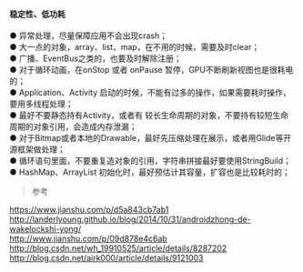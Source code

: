 #### 稳定性、低功耗  

● 异常处理，尽量保障应用不会出现crash；  
● 大一点的对象，array、list、map，在不用的时候，需要及时clear；  
● 广播、EventBus之类的，也要及时解除注册；  
● 对于循环动画，在onStop 或者 onPause 暂停，GPU不断刷新视图也是很耗电的；  
● Application、Activity 启动的时候，不能有过多的操作，如果需要耗时操作，要用多线程处理；  
● 最好不要静态持有Activity，或者有 较长生命周期的对象，不要持有较短生命周期的对象引用，会造成内存泄漏；  
● 对于Bitmap或者本地的Drawable，最好先压缩处理在展示，或者用Glide等开源框架做处理；  
● 循环语句里面，不要重复造对象的引用，字符串拼接最好要使用StringBuild；  
● HashMap、ArrayList 初始化时，最好预估计其容量，扩容也是比较耗时的；  

> 参考  

https://www.jianshu.com/p/d5a843cb7ab1  
http://landerlyoung.github.io/blog/2014/10/31/androidzhong-de-wakelockshi-yong/  
http://www.jianshu.com/p/09d878e4c6ab  
http://blog.csdn.net/wh_19910525/article/details/8287202  
http://blog.csdn.net/airk000/article/details/9121003  

